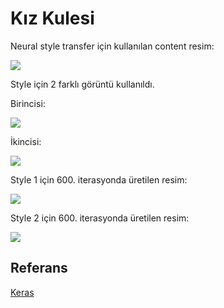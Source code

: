 # Kız Kulesi

Neural style transfer için kullanılan content resim:

![]("figure1.PNG")

Style için 2 farklı görüntü kullanıldı.

Birincisi:

![]("figure2.PNG")

İkincisi:

![]("figure3.PNG")

Style 1 için 600. iterasyonda üretilen resim:

![]("genrated_at_iteration_600_sn.PNG")

Style 2 için 600. iterasyonda üretilen resim:

![]("generated_at_iteration_600.PNG")

## Referans
[Keras](https://keras.io/examples/generative/neural_style_transfer/)